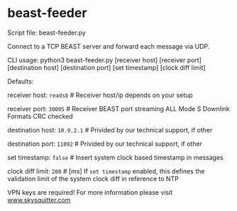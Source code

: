 # beast-feeder

Script file: beast-feeder.py

Connect to a TCP BEAST server and forward each message via UDP.

CLI usage: python3 beast-feeder.py [receiver host] [receiver port] [destination host] [destination port] [set timestamp] [clock diff limit]

Defaults:
  
receiver host: `readsb` # Receiver host/ip depends on your setup

receiver port: `30005` # Receiver BEAST port streaming ALL Mode S Downlink Formats CRC checked

destination host: `10.9.2.1` # Privided by our technical support, if other

destination port: `11092` # Privided by our technical support, if other

set timestamp: `false` # Insert system clock based timestamp in messages

clock diff limit: `200` # [ms] If `set timestamp` enabled, this defines the validation limit of the system clock diff in reference to NTP

VPN keys are required! For more information please visit www.skysquitter.com
